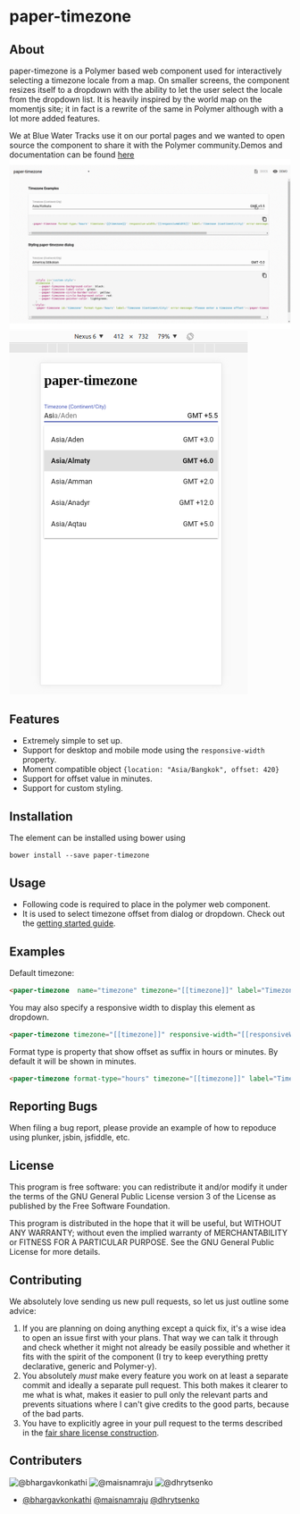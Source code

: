 # paper-timezone

## About

paper-timezone is a Polymer based web component used for interactively selecting a timezone locale from a map. On smaller screens, the component resizes itself to a dropdown with the ability to let the user select the locale from the dropdown list. It is heavily inspired by the world map on the momentjs site; it in fact is a rewrite of the same in Polymer although with a lot more added features.

We at Blue Water Tracks use it on our portal pages and we wanted to open source the component to share it with the Polymer community.Demos and documentation can be found [here](http://github.com/bluewatertracks/paper-timezone)
![Sample screenshot](images/timezone.gif)
![dropdown](images/dropdown-view.png)

## Features
 - Extremely simple to set up.
 - Support for desktop and mobile mode using the ```responsive-width``` property.
 - Moment compatible object  ```{location: "Asia/Bangkok", offset: 420}```
 - Support for offset value in minutes. 
 - Support for custom styling.

## Installation

The element can be installed using bower using

    bower install --save paper-timezone

## Usage

- Following code is required to place in the polymer web component.
		<paper-timezone  name="timezone" timezone="[[timezone]]" label="Timezone (Continent/City)" error-message="Please enter a timezone offset"></paper-timezone>
- It is used to select timezone offset from dialog or dropdown.
Check out the [getting started guide](http://bluewatertracks.github.io/paper-timezone/).

## Examples

Default timezone:

```html
<paper-timezone  name="timezone" timezone="[[timezone]]" label="Timezone (Continent/City)" error-message="Please enter a timezone offset"></paper-timezone>
```

You may also specify a responsive width to display this element as dropdown.
```html
<paper-timezone timezone="[[timezone]]" responsive-width="[[responsiveWidth]]" label="Timezone (Continent/City)" error-message="Please enter a timezone offset"></paper-timezone>
```

Format type is property that show offset as suffix in hours or minutes. By default it will be shown in minutes.

```html
<paper-timezone format-type="hours" timezone="[[timezone]]" label="Timezone (Continent/City)" error-message="Please enter a timezone offset"></paper-timezone>
```

## Reporting Bugs

When filing a bug report, please provide an example of how to repoduce using
plunker, jsbin, jsfiddle, etc.


## License

This program is free software: you can redistribute it and/or modify
it under the terms of the GNU General Public License version 3 of the License as published by
the Free Software Foundation.

This program is distributed in the hope that it will be useful,
but WITHOUT ANY WARRANTY; without even the implied warranty of
MERCHANTABILITY or FITNESS FOR A PARTICULAR PURPOSE.  See the
GNU General Public License for more details.


## Contributing

We absolutely love sending us new pull requests, so let us just outline some advice:

 1. If you are planning on doing anything except a quick fix, it's a wise idea to open an issue first with your plans. That
    way we can talk it through and check whether it might not already be easily possible and whether it fits with the
    spirit of the component (I try to keep everything pretty declarative, generic and Polymer-y).
 2. You absolutely *must* make every feature you work on at least a separate commit and ideally a separate pull request.
    This both makes it clearer to me what is what, makes it easier to pull only the relevant parts and prevents situations
    where I can't give credits to the good parts, because of the bad parts.
 3. You have to explicitly agree in your pull request to the terms described in the
    [fair share license construction](https://github.com/).

## Contributers

![@bhargavkonkathi](https://avatars2.githubusercontent.com/u/24550636?v=3&u=ddd3f64f6888100d6eebd283768b61dabc6f495d&s=80)
![@maisnamraju](https://avatars2.githubusercontent.com/u/2786378?v=3&s=80)
![@dhrytsenko](https://avatars0.githubusercontent.com/u/12988041?v=3&s=80)

- [@bhargavkonkathi](/bhargavkonkathi)  [@maisnamraju](/@maisnamraju) [@dhrytsenko](/dhrytsenko)
